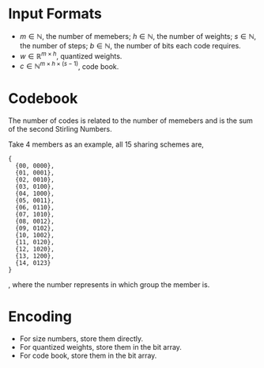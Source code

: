 # Input Formats
* $m\in\mathbb{N}$, the number of memebers; $h\in\mathbb{N}$, the number of weights; $s\in\mathbb{N}$, the number of steps; $b\in\mathbb{N}$, the number of bits each code requires.
* $w\in\mathbb{R}^{m\times h}$, quantized weights.
* $c\in\mathbb{N}^{m\times h\times (s - 1)}$, code book.

# Codebook
The number of codes is related to the number of memebers and is the sum of the second Stirling Numbers.

Take 4 members as an example, all 15 sharing schemes are,
```
{
  {00, 0000}, 
  {01, 0001}, 
  {02, 0010}, 
  {03, 0100}, 
  {04, 1000}, 
  {05, 0011}, 
  {06, 0110}, 
  {07, 1010}, 
  {08, 0012}, 
  {09, 0102}, 
  {10, 1002}, 
  {11, 0120},
  {12, 1020},
  {13, 1200},
  {14, 0123}
}
```
, where the number represents in which group the member is.

# Encoding

* For size numbers, store them directly.
* For quantized weights, store them in the bit array.
* For code book, store them in the bit array.